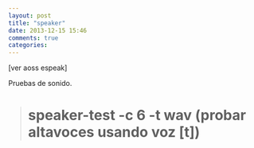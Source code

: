 ```yaml
---
layout: post
title: "speaker"
date: 2013-12-15 15:46
comments: true
categories: 
---
```

[ver aoss espeak]

Pruebas de sonido.

># speaker-test -c 6 -t wav (probar altavoces usando voz [t])

